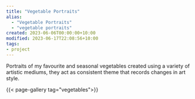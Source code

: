 ```yaml
---
title: "Vegetable Portraits"
alias:
  - "Vegetable Portraits"
  - "vegetable portraits"
created: 2023-06-06T00:00:00+10:00
modified: 2023-06-17T22:08:56+10:00
tags:
- project
---
```


Portraits of my favourite and seasonal vegetables created using a variety of artistic mediums, they act as consistent theme that records changes in art style.

{{< page-gallery tag="vegetables">}} 
